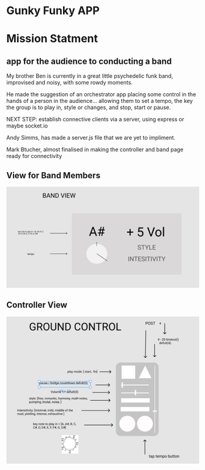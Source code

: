 # Gunky Funky APP

# Mission Statment
## app for the audience to conducting a band

My brother Ben is currently in a great little psychedelic funk band, improvised and noisy, with some rowdy moments. 

He made the suggestion of an orchestrator app placing some control in the hands of a person in the audience... allowing them to set a tempo, the key the group is to play in, style or changes, and stop, start or pause.

NEXT STEP: establish connective clients via a server, using express or maybe socket.io

Andy Simms, has made a server.js file that we are yet to impliment. 

Mark Btucher, almost finalised in making the controller and band page ready for connectivity



## View for Band Members
![](image/shuttle_panel.png)


## Controller View
![](image/ground_control.png)

